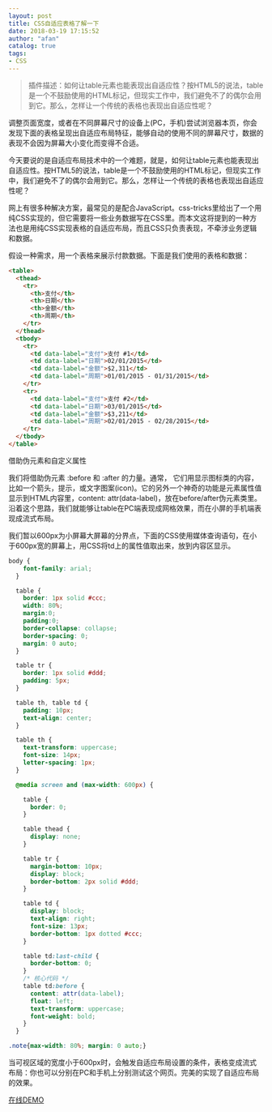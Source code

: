 ```yaml
---
layout: post
title: CSS自适应表格了解一下
date: 2018-03-19 17:15:52
author: "afan"
catalog: true
tags: 
- CSS
---
```



>插件描述：如何让table元素也能表现出自适应性？按HTML5的说法，table是一个不鼓励使用的HTML标记，但现实工作中，我们避免不了的偶尔会用到它。那么，怎样让一个传统的表格也表现出自适应性呢？

调整页面宽度，或者在不同屏幕尺寸的设备上(PC，手机)尝试浏览器本页，你会发现下面的表格呈现出自适应布局特征，能够自动的使用不同的屏幕尺寸，数据的表现不会因为屏幕大小变化而变得不合适。

今天要说的是自适应布局技术中的一个难题，就是，如何让table元素也能表现出自适应性。按HTML5的说法，table是一个不鼓励使用的HTML标记，但现实工作中，我们避免不了的偶尔会用到它。那么，怎样让一个传统的表格也表现出自适应性呢？

网上有很多种解决方案，最常见的是配合JavaScript。css-tricks里给出了一个用纯CSS实现的，但它需要将一些业务数据写在CSS里。而本文这将提到的一种方法也是用纯CSS实现表格的自适应布局，而且CSS只负责表现，不牵涉业务逻辑和数据。

假设一种需求，用一个表格来展示付款数据。下面是我们使用的表格和数据：

```html
<table>
  <thead>
    <tr>
      <th>支付</th>
      <th>日期</th>
      <th>金额</th>
      <th>周期</th>
    </tr>
  </thead>
  <tbody>
    <tr>
      <td data-label="支付">支付 #1</td>
      <td data-label="日期">02/01/2015</td>
      <td data-label="金额">$2,311</td>
      <td data-label="周期">01/01/2015 - 01/31/2015</td>
    </tr>
    <tr>
      <td data-label="支付">支付 #2</td>
      <td data-label="日期">03/01/2015</td>
      <td data-label="金额">$3,211</td>
      <td data-label="周期">02/01/2015 - 02/28/2015</td>
    </tr>
  </tbody>
</table>
```

借助伪元素和自定义属性

我们将借助伪元素 :before 和 :after 的力量。通常， 它们用显示图标类的内容，比如一个箭头，提示，或文字图案(icon)。它的另外一个神奇的功能是元素属性值显示到HTML内容里，content: attr(data-label)，放在before/after伪元素类里。沿着这个思路，我们就能够让table在PC端表现成网格效果，而在小屏的手机端表现成流式布局。

我们暂以600px为小屏幕大屏幕的分界点，下面的CSS使用媒体查询语句，在小于600px宽的屏幕上，用CSS将td上的属性值取出来，放到内容区显示。

```css
body {
    font-family: arial;
  }

  table {
    border: 1px solid #ccc;
    width: 80%;
    margin:0;
    padding:0;
    border-collapse: collapse;
    border-spacing: 0;
    margin: 0 auto;
  }

  table tr {
    border: 1px solid #ddd;
    padding: 5px;
  }

  table th, table td {
    padding: 10px;
    text-align: center;
  }

  table th {
    text-transform: uppercase;
    font-size: 14px;
    letter-spacing: 1px;
  }

  @media screen and (max-width: 600px) {

    table {
      border: 0;
    }

    table thead {
      display: none;
    }

    table tr {
      margin-bottom: 10px;
      display: block;
      border-bottom: 2px solid #ddd;
    }

    table td {
      display: block;
      text-align: right;
      font-size: 13px;
      border-bottom: 1px dotted #ccc;
    }

    table td:last-child {
      border-bottom: 0;
    }
    /* 核心代码 */
    table td:before {
      content: attr(data-label);
      float: left;
      text-transform: uppercase;
      font-weight: bold;
    }
  }

.note{max-width: 80%; margin: 0 auto;}
```
当可视区域的宽度小于600px时，会触发自适应布局设置的条件，表格变成流式布局：你也可以分别在PC和手机上分别测试这个网页。完美的实现了自适应布局的效果。

[在线DEMO](https://codepen.io/afansama/pen/bMEPPV)